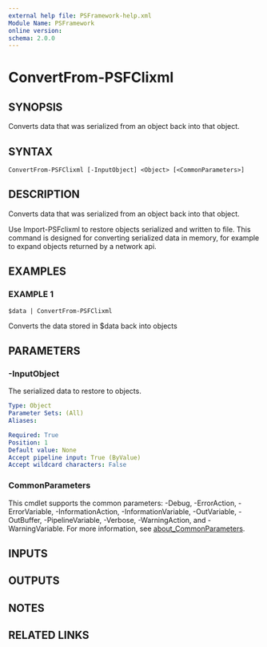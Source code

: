 ```yaml
---
external help file: PSFramework-help.xml
Module Name: PSFramework
online version:
schema: 2.0.0
---
```


# ConvertFrom-PSFClixml

## SYNOPSIS
Converts data that was serialized from an object back into that object.

## SYNTAX

```
ConvertFrom-PSFClixml [-InputObject] <Object> [<CommonParameters>]
```

## DESCRIPTION
Converts data that was serialized from an object back into that object.

Use Import-PSFclixml to restore objects serialized and written to file.
This command is designed for converting serialized data in memory, for example to expand objects returned by a network api.

## EXAMPLES

### EXAMPLE 1
```
$data | ConvertFrom-PSFClixml
```

Converts the data stored in $data back into objects

## PARAMETERS

### -InputObject
The serialized data to restore to objects.

```yaml
Type: Object
Parameter Sets: (All)
Aliases:

Required: True
Position: 1
Default value: None
Accept pipeline input: True (ByValue)
Accept wildcard characters: False
```

### CommonParameters
This cmdlet supports the common parameters: -Debug, -ErrorAction, -ErrorVariable, -InformationAction, -InformationVariable, -OutVariable, -OutBuffer, -PipelineVariable, -Verbose, -WarningAction, and -WarningVariable. For more information, see [about_CommonParameters](http://go.microsoft.com/fwlink/?LinkID=113216).

## INPUTS

## OUTPUTS

## NOTES

## RELATED LINKS
